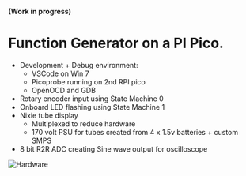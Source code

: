 ****(Work in progress)****
# Function Generator on a PI Pico. #

* Development + Debug environment:
  * VSCode on Win 7
  * Picoprobe running on 2nd RPI pico
  * OpenOCD and GDB
* Rotary encoder input using State Machine 0
* Onboard LED flashing using State Machine 1
* Nixie tube display
  * Multiplexed to reduce hardware
  * 170 volt PSU for tubes created from 4 x 1.5v batteries + custom SMPS
* 8 bit R2R ADC creating Sine wave output for oscilloscope

![Hardware](https://user-images.githubusercontent.com/3483157/163587205-dd22d308-fde1-4668-b7d6-f42ee1dcb94b.JPG)
